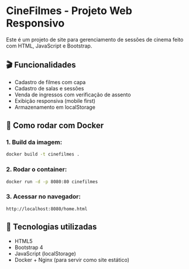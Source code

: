 # CineFilmes - Projeto Web Responsivo

Este é um projeto de site para gerenciamento de sessões de cinema feito com HTML, JavaScript e Bootstrap.

## 🎬 Funcionalidades

- Cadastro de filmes com capa
- Cadastro de salas e sessões
- Venda de ingressos com verificação de assento
- Exibição responsiva (mobile first)
- Armazenamento em localStorage

## 🚀 Como rodar com Docker

### 1. Build da imagem:

```bash
docker build -t cinefilmes .
```

### 2. Rodar o container:

```bash
docker run -d -p 8080:80 cinefilmes
```

### 3. Acessar no navegador:

```
http://localhost:8080/home.html
```

## 🧩 Tecnologias utilizadas

- HTML5
- Bootstrap 4
- JavaScript (localStorage)
- Docker + Nginx (para servir como site estático)
